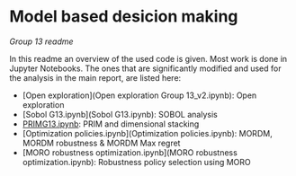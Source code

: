 # Model based desicion making
_Group 13 readme_

In this readme an overview of the used code is given. Most work is done in Jupyter Notebooks. The ones that are significantly modified and used for the analysis in the main report, are listed here:

- [Open exploration](Open exploration Group 13_v2.ipynb): Open exploration
- [Sobol G13.ipynb](Sobol G13.ipynb): SOBOL analysis
- [PRIMG13.ipynb](PRIMG13.ipynb): PRIM and dimensional stacking
- [Optimization policies.ipynb](Optimization policies.ipynb): MORDM, MORDM robustness & MORDM Max regret
- [MORO robustness optimization.ipynb](MORO robustness optimization.ipynb): Robustness policy selection using MORO